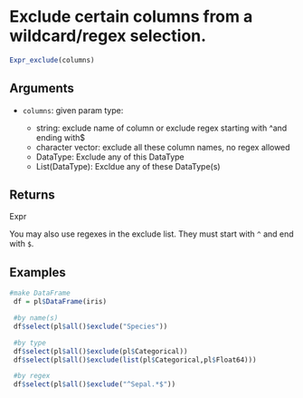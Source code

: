# Exclude certain columns from a wildcard/regex selection.

```r
Expr_exclude(columns)
```

## Arguments

- `columns`: given param type:
    
     * string: exclude name of column or exclude regex starting with ^and ending with$
     * character vector: exclude all these column names, no regex allowed
     * DataType: Exclude any of this DataType
     * List(DataType): Excldue any of these DataType(s)

## Returns

Expr

You may also use regexes in the exclude list. They must start with `^` and end with `$`.

## Examples

```r
#make DataFrame
 df = pl$DataFrame(iris)

 #by name(s)
 df$select(pl$all()$exclude("Species"))

 #by type
 df$select(pl$all()$exclude(pl$Categorical))
 df$select(pl$all()$exclude(list(pl$Categorical,pl$Float64)))

 #by regex
 df$select(pl$all()$exclude("^Sepal.*$"))
```